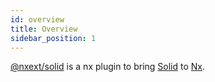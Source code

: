 ```yaml
---
id: overview
title: Overview
sidebar_position: 1
---
```


[@nxext/solid](https://github.com/nxext/nx-extensions/tree/master/packages/solid) is a nx plugin to bring [Solid](https://solid.dev/) to [Nx](https://nx.dev/).
